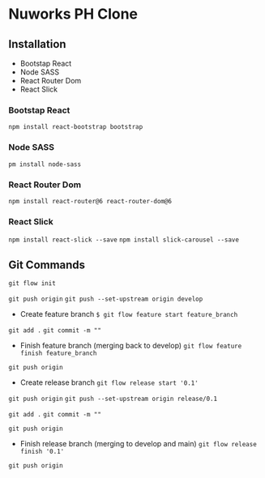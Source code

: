 # Nuworks PH Clone

## Installation

- Bootstap React
- Node SASS
- React Router Dom
- React Slick


### Bootstap React
`npm install react-bootstrap bootstrap`

### Node SASS
`pm install node-sass`

### React Router Dom
`npm install react-router@6 react-router-dom@6`

### React Slick
`npm install react-slick --save`
`npm install slick-carousel --save`


## Git Commands

`git flow init`

`git push origin`
`git push --set-upstream origin develop`

- Create feature branch
`$ git flow feature start feature_branch`

`git add .`
`git commit -m ""`

- Finish feature branch (merging back to develop)
`git flow feature finish feature_branch`

`git push origin`

- Create release branch 
`git flow release start '0.1'`

`git push origin`
`git push --set-upstream origin release/0.1`

`git add .`
`git commit -m ""`

`git push origin`

- Finish release branch (merging to develop and main)
`git flow release finish '0.1'`

`git push origin`
